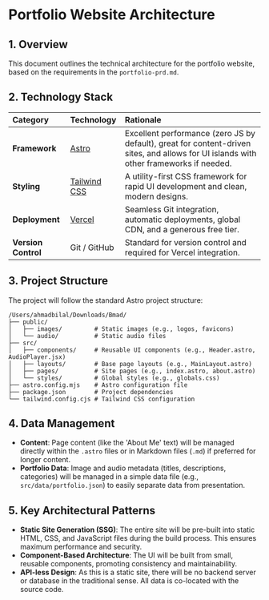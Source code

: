 # Portfolio Website Architecture

## 1. Overview
This document outlines the technical architecture for the portfolio website, based on the requirements in the `portfolio-prd.md`.

## 2. Technology Stack

| Category | Technology | Rationale |
| :--- | :--- | :--- |
| **Framework** | [Astro](https://astro.build/) | Excellent performance (zero JS by default), great for content-driven sites, and allows for UI islands with other frameworks if needed. |
| **Styling** | [Tailwind CSS](https://tailwindcss.com/) | A utility-first CSS framework for rapid UI development and clean, modern designs. |
| **Deployment** | [Vercel](https://vercel.com/) | Seamless Git integration, automatic deployments, global CDN, and a generous free tier. |
| **Version Control** | Git / GitHub | Standard for version control and required for Vercel integration. |

## 3. Project Structure

The project will follow the standard Astro project structure:

```
/Users/ahmadbilal/Downloads/Bmad/
├── public/
│   ├── images/         # Static images (e.g., logos, favicons)
│   └── audio/          # Static audio files
├── src/
│   ├── components/     # Reusable UI components (e.g., Header.astro, AudioPlayer.jsx)
│   ├── layouts/        # Base page layouts (e.g., MainLayout.astro)
│   ├── pages/          # Site pages (e.g., index.astro, about.astro)
│   └── styles/         # Global styles (e.g., globals.css)
├── astro.config.mjs    # Astro configuration file
├── package.json        # Project dependencies
└── tailwind.config.cjs # Tailwind CSS configuration
```

## 4. Data Management
*   **Content**: Page content (like the 'About Me' text) will be managed directly within the `.astro` files or in Markdown files (`.md`) if preferred for longer content.
*   **Portfolio Data**: Image and audio metadata (titles, descriptions, categories) will be managed in a simple data file (e.g., `src/data/portfolio.json`) to easily separate data from presentation.

## 5. Key Architectural Patterns
*   **Static Site Generation (SSG)**: The entire site will be pre-built into static HTML, CSS, and JavaScript files during the build process. This ensures maximum performance and security.
*   **Component-Based Architecture**: The UI will be built from small, reusable components, promoting consistency and maintainability.
*   **API-less Design**: As this is a static site, there will be no backend server or database in the traditional sense. All data is co-located with the source code.
